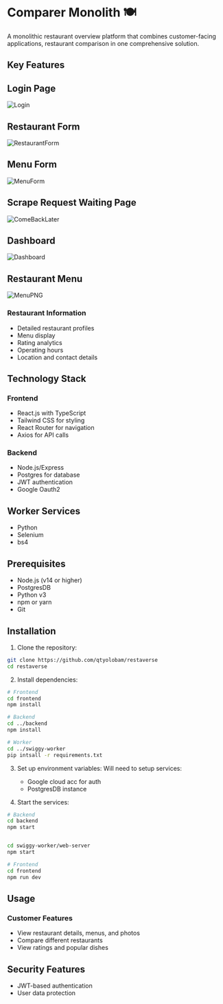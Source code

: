 # Comparer Monolith 🍽️

A monolithic restaurant overview platform that combines customer-facing applications, restaurant comparison in one comprehensive solution.

## Key Features

## Login Page

![Login](https://github.com/user-attachments/assets/e9477889-2e6c-42c3-bca0-b5dc6efba6c3)


## Restaurant Form

![RestaurantForm](https://github.com/user-attachments/assets/6a304eaf-5e63-44b0-b091-5526a0996db7)


## Menu Form

![MenuForm](https://github.com/user-attachments/assets/54a8445c-f450-42c7-a994-1c75a88b88ab)


## Scrape Request Waiting Page

![ComeBackLater](https://github.com/user-attachments/assets/6d6a90a3-2617-4cf1-a073-6e924868a58d)


## Dashboard

![Dashboard](https://github.com/user-attachments/assets/4d9bb59a-8c80-4cf3-8f5f-6863a9c38c11)


## Restaurant Menu


![MenuPNG](https://github.com/user-attachments/assets/ad3f0420-c47e-4437-bfd1-bbe84bb96bc8)


### Restaurant Information

- Detailed restaurant profiles
- Menu display
- Rating analytics
- Operating hours
- Location and contact details

## Technology Stack

### Frontend

- React.js with TypeScript
- Tailwind CSS for styling
- React Router for navigation
- Axios for API calls

### Backend

- Node.js/Express
- Postgres for database
- JWT authentication
- Google Oauth2

## Worker Services

- Python
- Selenium
- bs4

## Prerequisites

- Node.js (v14 or higher)
- PostgresDB
- Python v3
- npm or yarn
- Git

## Installation

1. Clone the repository:

```bash
git clone https://github.com/qtyolobam/restaverse
cd restaverse
```

2. Install dependencies:

```bash
# Frontend
cd frontend
npm install

# Backend
cd ../backend
npm install

# Worker
cd ../swiggy-worker
pip intsall -r requirements.txt
```

3. Set up environment variables:
   Will need to setup services:

   - Google cloud acc for auth
   - PostgresDB instance

4. Start the services:

```bash
# Backend
cd backend
npm start


cd swiggy-worker/web-server
npm start

# Frontend
cd frontend
npm run dev
```

## Usage

### Customer Features

- View restaurant details, menus, and photos
- Compare different restaurants
- View ratings and popular dishes

## Security Features

- JWT-based authentication
- User data protection
